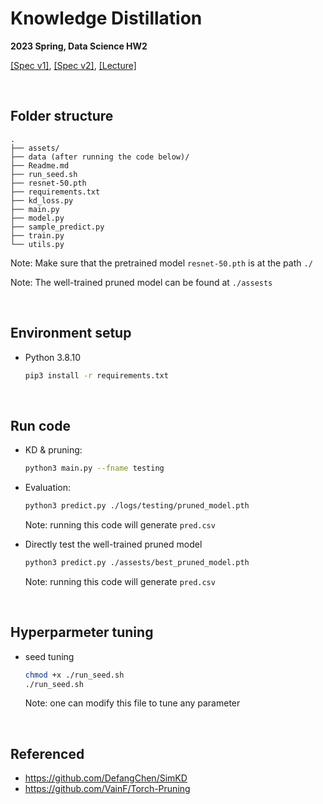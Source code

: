<!--
 * @Author: Yen-Ju Chen  mru.11@nycu.edu.tw
 * @Date: 2023-02-28 15:29:44
 * @LastEditors: Yen-Ju Chen  mru.11@nycu.edu.tw
 * @LastEditTime: 2023-03-18 12:22:55
 * @FilePath: /mru/Knowledge-Distillation/ReadMe.md
 * @Description: 
 * 
-->
# Knowledge Distillation
**2023 Spring, Data Science HW2**

[\[Spec v1\]](./assests/HW2-Model%20Compression-v1.pdf), [\[Spec v2\]](./assests/HW2-Model%20Compression-v2.pdf), [\[Lecture\]](./assests/Lecture%202%20-%20Model%20Compression.pdf)

<br/>

## Folder structure
```
.
├── assets/
├── data (after running the code below)/
├── Readme.md
├── run_seed.sh
├── resnet-50.pth
├── requirements.txt
├── kd_loss.py
├── main.py
├── model.py
├── sample_predict.py
├── train.py
└── utils.py
```
Note: Make sure that the pretrained model `resnet-50.pth` is at the path `./`

Note: The well-trained pruned model can be found at `./assests`

<br/>

## Environment setup
- Python 3.8.10
    ```sh
    pip3 install -r requirements.txt
    ```
    
<br/>

## Run code
- KD & pruning:
    ```sh
    python3 main.py --fname testing
    ```

- Evaluation:
    ```sh
    python3 predict.py ./logs/testing/pruned_model.pth
    ```
    Note: running this code will generate `pred.csv`

- Directly test the well-trained pruned model
    ```sh
    python3 predict.py ./assests/best_pruned_model.pth
    ```
    Note: running this code will generate `pred.csv`

<br/>

## Hyperparmeter tuning
- seed tuning
    ```sh
    chmod +x ./run_seed.sh
    ./run_seed.sh
    ```
    Note: one can modify this file to tune any parameter

<br/>

## Referenced
- https://github.com/DefangChen/SimKD
- https://github.com/VainF/Torch-Pruning